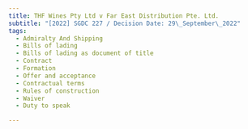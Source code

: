 ```yaml
---
title: THF Wines Pty Ltd v Far East Distribution Pte. Ltd.
subtitle: "[2022] SGDC 227 / Decision Date: 29\_September\_2022"
tags:
  - Admiralty And Shipping
  - Bills of lading
  - Bills of lading as document of title
  - Contract
  - Formation
  - Offer and acceptance
  - Contractual terms
  - Rules of construction
  - Waiver
  - Duty to speak

---
```

